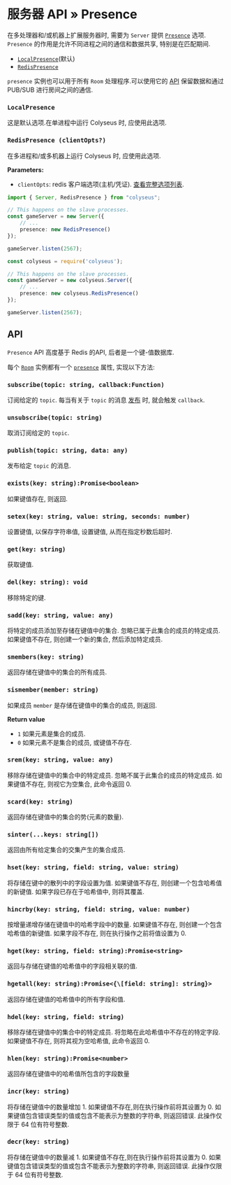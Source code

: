 # 服务器 API &raquo; Presence

在多处理器和/或机器上扩展服务器时, 需要为 `Server` 提供 [`Presence`](/server/api/#optionspresence) 选项. `Presence` 的作用是允许不同进程之间的通信和数据共享, 特别是在匹配期间.

- [`LocalPresence`](#localpresence)(默认)
- [`RedisPresence`](#redispresence-clientopts)

`presence` 实例也可以用于所有 `Room` 处理程序.可以使用它的 [API](#api) 保留数据和通过 PUB/SUB 进行房间之间的通信.

### `LocalPresence`

这是默认选项.在单进程中运行 Colyseus 时, 应使用此选项.

### `RedisPresence (clientOpts?)`

在多进程和/或多机器上运行 Colyseus 时, 应使用此选项.

**Parameters:**

- `clientOpts`: redis 客户端选项(主机/凭证). [查看完整选项列表](https://github.com/DefinitelyTyped/DefinitelyTyped/blob/master/types/redis/index.d.ts#L28-L52).

```typescript fct_label="TypeScript"
import { Server, RedisPresence } from "colyseus";

// This happens on the slave processes.
const gameServer = new Server({
    // ...
    presence: new RedisPresence()
});

gameServer.listen(2567);
```

```typescript fct_label="JavaScript"
const colyseus = require('colyseus');

// This happens on the slave processes.
const gameServer = new colyseus.Server({
    // ...
    presence: new colyseus.RedisPresence()
});

gameServer.listen(2567);
```

## API

`Presence` API 高度基于 Redis 的API, 后者是一个键-值数据库.

每个 [`Room`](/server/room) 实例都有一个 [`presence`](/server/room/#presence-presence) 属性, 实现以下方法:

### `subscribe(topic: string, callback:Function)`

订阅给定的 `topic`. 每当有关于 `topic` 的消息 [发布](#publishtopic-string-data-any) 时, 就会触发 `callback`.

### `unsubscribe(topic: string)`

取消订阅给定的 `topic`.

### `publish(topic: string, data: any)`

发布给定 `topic` 的消息.

### `exists(key: string):Promise<boolean>`

如果键值存在, 则返回.

### `setex(key: string, value: string, seconds: number)`

设置键值, 以保存字符串值, 设置键值, 从而在指定秒数后超时.

### `get(key: string)`

获取键值.

### `del(key: string): void`

移除特定的键.

### `sadd(key: string, value: any)`

将特定的成员添加至存储在键值中的集合. 忽略已属于此集合的成员的特定成员. 如果键值不存在, 则创建一个新的集合, 然后添加特定成员.

### `smembers(key: string)`

返回存储在键值中的集合的所有成员.

### `sismember(member: string)`

如果成员 `member` 是存储在键值中的集合的成员, 则返回.

**Return value**

- `1` 如果元素是集合的成员.
- `0` 如果元素不是集合的成员, 或键值不存在.

### `srem(key: string, value: any)`

移除存储在键值中的集合中的特定成员. 忽略不属于此集合的成员的特定成员. 如果键值不存在, 则视它为空集合, 此命令返回 0.

### `scard(key: string)`

返回存储在键值中的集合的势(元素的数量).

### `sinter(...keys: string[])`

返回由所有给定集合的交集产生的集合成员.

### `hset(key: string, field: string, value: string)`

将存储在键中的散列中的字段设置为值. 如果键值不存在, 则创建一个包含哈希值的新键值. 如果字段已存在于哈希值中, 则将其覆盖.

### `hincrby(key: string, field: string, value: number)`

按增量递增存储在键值中的哈希字段中的数量. 如果键值不存在, 则创建一个包含哈希值的新键值. 如果字段不存在, 则在执行操作之前将值设置为 0.

### `hget(key: string, field: string):Promise<string>`

返回与存储在键值的哈希值中的字段相关联的值.

### `hgetall(key: string):Promise<{\[field: string]: string}>`

返回存储在键值的哈希值中的所有字段和值.

### `hdel(key: string, field: string)`

移除存储在键值中的集合中的特定成员. 将忽略在此哈希值中不存在的特定字段. 如果键值不存在, 则将其视为空哈希值, 此命令返回 0.

### `hlen(key: string):Promise<number>`

返回存储在键值中的哈希值所包含的字段数量

### `incr(key: string)`

将存储在键值中的数量增加 1. 如果键值不存在,则在执行操作前将其设置为 0. 如果键值包含错误类型的值或包含不能表示为整数的字符串, 则返回错误. 此操作仅限于 64 位有符号整数.

### `decr(key: string)`

将存储在键值中的数量减 1. 如果键值不存在,则在执行操作前将其设置为 0. 如果键值包含错误类型的值或包含不能表示为整数的字符串, 则返回错误. 此操作仅限于 64 位有符号整数.
